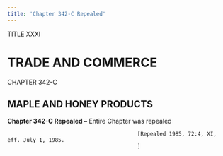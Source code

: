 ```yaml
---
title: 'Chapter 342-C Repealed'
---
```


TITLE XXXI
                                             
TRADE AND COMMERCE
==================

CHAPTER 342-C
                                             
MAPLE AND HONEY PRODUCTS
------------------------

**Chapter 342-C Repealed –** Entire Chapter was repealed


                                             [Repealed 1985, 72:4, XI, eff. July 1, 1985.
                                             ]
